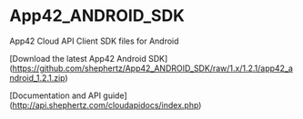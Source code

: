 App42_ANDROID_SDK
=================

App42 Cloud API Client SDK files for Android

[Download the latest App42 Android SDK] (https://github.com/shephertz/App42_ANDROID_SDK/raw/1.x/1.2.1/app42_android_1.2.1.zip)

[Documentation and API guide] (http://api.shephertz.com/cloudapidocs/index.php)
